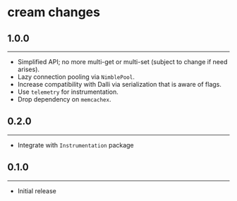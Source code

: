 # cream changes

## 1.0.0
-----------
* Simplified API; no more multi-get or multi-set (subject to change if need arises).
* Lazy connection pooling via `NimblePool`.
* Increase compatibility with Dalli via serialization that is aware of flags.
* Use `telemetry` for instrumentation.
* Drop dependency on `memcachex`.

## 0.2.0
-----------
* Integrate with `Instrumentation` package

## 0.1.0
-----------
* Initial release
